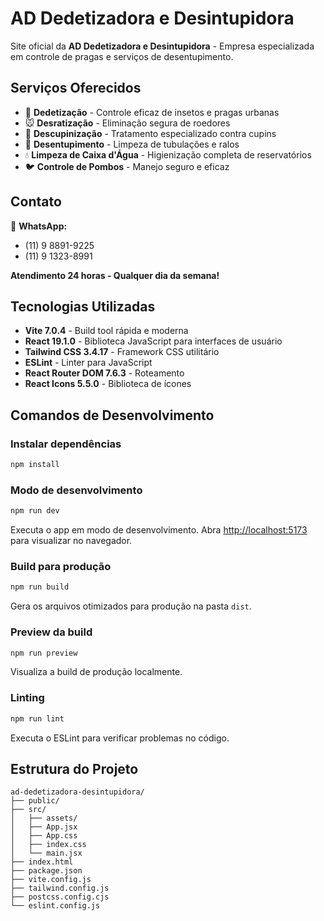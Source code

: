 # AD Dedetizadora e Desintupidora

Site oficial da **AD Dedetizadora e Desintupidora** - Empresa especializada em controle de pragas e serviços de desentupimento.

## Serviços Oferecidos

- 🐛 **Dedetização** - Controle eficaz de insetos e pragas urbanas
- 🐭 **Desratização** - Eliminação segura de roedores  
- 🐜 **Descupinização** - Tratamento especializado contra cupins
- 🚰 **Desentupimento** - Limpeza de tubulações e ralos
- 💧 **Limpeza de Caixa d'Água** - Higienização completa de reservatórios
- 🐦 **Controle de Pombos** - Manejo seguro e eficaz

## Contato

📱 **WhatsApp:**
- (11) 9 8891-9225
- (11) 9 1323-8991

**Atendimento 24 horas - Qualquer dia da semana!**

## Tecnologias Utilizadas

- **Vite 7.0.4** - Build tool rápida e moderna
- **React 19.1.0** - Biblioteca JavaScript para interfaces de usuário
- **Tailwind CSS 3.4.17** - Framework CSS utilitário
- **ESLint** - Linter para JavaScript
- **React Router DOM 7.6.3** - Roteamento
- **React Icons 5.5.0** - Biblioteca de ícones

## Comandos de Desenvolvimento

### Instalar dependências
```bash
npm install
```

### Modo de desenvolvimento
```bash
npm run dev
```
Executa o app em modo de desenvolvimento.
Abra [http://localhost:5173](http://localhost:5173) para visualizar no navegador.

### Build para produção
```bash
npm run build
```
Gera os arquivos otimizados para produção na pasta `dist`.

### Preview da build
```bash
npm run preview
```
Visualiza a build de produção localmente.

### Linting
```bash
npm run lint
```
Executa o ESLint para verificar problemas no código.

## Estrutura do Projeto

```
ad-dedetizadora-desintupidora/
├── public/
├── src/
│   ├── assets/
│   ├── App.jsx
│   ├── App.css
│   ├── index.css
│   └── main.jsx
├── index.html
├── package.json
├── vite.config.js
├── tailwind.config.js
├── postcss.config.cjs
└── eslint.config.js
```
